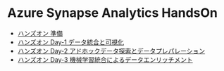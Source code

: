 # Azure Synapse Analytics HandsOn

- [ハンズオン 準備](./1.%20%E3%83%8F%E3%83%B3%E3%82%BA%E3%82%AA%E3%83%B3%EF%BC%9A%E6%BA%96%E5%82%99.md)
- [ハンズオン Day-1 データ統合と可視化](./2.%20%E3%83%8F%E3%83%B3%E3%82%BA%E3%82%AA%E3%83%B3%EF%BC%9A%E3%83%87%E3%83%BC%E3%82%BF%E7%B5%B1%E5%90%88%E3%81%A8%E5%8F%AF%E8%A6%96%E5%8C%96.md)
- [ハンズオン Day-2 アドホックデータ探索とデータプレパレーション](./3.%20%E3%83%8F%E3%83%B3%E3%82%BA%E3%82%AA%E3%83%B3%EF%BC%9A%E3%82%A2%E3%83%89%E3%83%9B%E3%83%83%E3%82%AF%E3%83%87%E3%83%BC%E3%82%BF%E6%8E%A2%E7%B4%A2%E3%81%A8%E3%83%87%E3%83%BC%E3%82%BF%E3%83%97%E3%83%AC%E3%83%91%E3%83%AC%E3%83%BC%E3%82%B7%E3%83%A7%E3%83%B3.md)
- [ハンズオン Day-3 機械学習統合によるデータエンリッチメント](./4.%20%E3%83%8F%E3%83%B3%E3%82%BA%E3%82%AA%E3%83%B3%EF%BC%9A%E6%A9%9F%E6%A2%B0%E5%AD%A6%E7%BF%92%E7%B5%B1%E5%90%88%E3%81%AB%E3%82%88%E3%82%8B%E3%83%87%E3%83%BC%E3%82%BF%E3%82%A8%E3%83%B3%E3%83%AA%E3%83%83%E3%83%81%E3%83%A1%E3%83%B3%E3%83%88.md)
